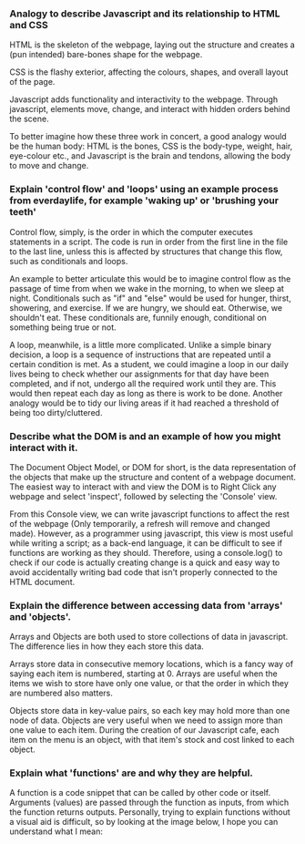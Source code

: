 ### Analogy to describe Javascript and its relationship to HTML and CSS

HTML is the skeleton of the webpage, laying out the structure and creates a (pun intended) bare-bones
shape for the webpage.

CSS is the flashy exterior, affecting the colours, shapes, and overall layout of the page.

Javascript adds functionality and interactivity to the webpage. Through javascript, elements move, change,
and interact with hidden orders behind the scene.

To better imagine how these three work in concert, a good analogy would be the human body: HTML is the bones,
CSS is the body-type, weight, hair, eye-colour etc., and Javascript is the brain and tendons, allowing the
body to move and change.

### Explain 'control flow' and 'loops' using an example process from everdaylife, for example 'waking up' or 'brushing your teeth'

Control flow, simply, is the order in which the computer executes statements in a script. The code is run in order from the first
line in the file to the last line, unless this is affected by structures that change this flow, such as conditionals and loops.

An example to better articulate this would be to imagine control flow as the passage of time from when we wake in the morning, to
when we sleep at night. Conditionals such as "if" and "else" would be used for hunger, thirst, showering, and exercise. If we are
hungry, we should eat. Otherwise, we shouldn't eat. These conditionals are, funnily enough, conditional on something being true
or not.

A loop, meanwhile, is a little more complicated. Unlike a simple binary decision, a loop is a sequence of instructions that are
repeated until a certain condition is met. As a student, we could imagine a loop in our daily lives being to check whether our
assignments for that day have been completed, and if not, undergo all the required work until they are. This would then repeat
each day as long as there is work to be done. Another analogy would be to tidy our living areas if it had reached a threshold
of being too dirty/cluttered.

### Describe what the DOM is and an example of how you might interact with it.

The Document Object Model, or DOM for short, is the data representation of the objects that make up the structure and content of
a webpage document. The easiest way to interact with and view the DOM is to Right Click any webpage and select 'inspect', followed
by selecting the 'Console' view.

From this Console view, we can write javascript functions to affect the rest of the webpage (Only temporarily, a refresh will remove
and changed made). However, as a programmer using javascript, this view is most useful while writing a script; as a back-end language,
it can be difficult to see if functions are working as they should. Therefore, using a console.log() to check if our code is actually
creating change is a quick and easy way to avoid accidentally writing bad code that isn't properly connected to the HTML document.

### Explain the difference between accessing data from 'arrays' and 'objects'.

Arrays and Objects are both used to store collections of data in javascript. The difference lies in how they each store this data.

Arrays store data in consecutive memory locations, which is a fancy way of saying each item is numbered, starting at 0. Arrays are
useful when the items we wish to store have only one value, or that the order in which they are numbered also matters.

Objects store data in key-value pairs, so each key may hold more than one node of data. Objects are very useful when we need to assign
more than one value to each item. During the creation of our Javascript cafe, each item on the menu is an object, with that item's
stock and cost linked to each object.

### Explain what 'functions' are and why they are helpful.

A function is a code snippet that can be called by other code or itself. Arguments (values) are passed through the function as inputs,
from which the function returns outputs. Personally, trying to explain functions without a visual aid is difficult, so by looking at
the image below, I hope you can understand what I mean:
